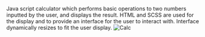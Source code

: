 Java script calculator which performs basic operations to two numbers inputted by the user, and displays the result. HTML and SCSS are used for the display and to provide an interface for the user to interact with. Interface dynamically resizes to fit the user display.
![Calc](https://user-images.githubusercontent.com/16776919/177213320-8b0dae00-60ff-47da-abfd-05ce3af16aec.jpg)
